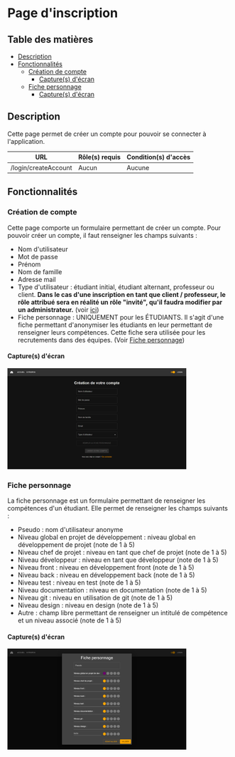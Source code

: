 # Page d'inscription

## Table des matières

- [Description](#description)
- [Fonctionnalités](#fonctionnalités)
  - [Création de compte](#création-de-compte)
    - [Capture(s) d'écran](#captures-décran)
  - [Fiche personnage](#fiche-personnage)
    - [Capture(s) d'écran](#captures-décran-1)

## Description

Cette page permet de créer un compte pour pouvoir se connecter à l'application.

| URL                  | Rôle(s) requis | Condition(s) d'accès |
|----------------------|----------------|----------------------|
| /login/createAccount | Aucun          | Aucune               |

## Fonctionnalités

### Création de compte

Cette page comporte un formulaire permettant de créer un compte. Pour pouvoir créer un compte, il faut renseigner les champs suivants :

- Nom d'utilisateur
- Mot de passe
- Prénom
- Nom de famille
- Adresse mail
- Type d'utilisateur : étudiant initial, étudiant alternant, professeur ou client. <b>Dans le cas d'une inscription en tant que client / professeur, le rôle attribué sera en réalité un rôle "invité", qu'il faudra modifier par un administrateur.</b> (voir [ici](./docAdminPage.md#modification-dun-utilisateur))
- Fiche personnage : UNIQUEMENT pour les ÉTUDIANTS. Il s'agit d'une fiche permettant d'anonymiser les étudiants en leur permettant de renseigner leurs compétences. Cette fiche sera utilisée pour les recrutements dans des équipes. (Voir [Fiche personnage](#fiche-personnage))
  
#### Capture(s) d'écran

<img src="./images/signUpPage.png" width="80%" alt="Page d'inscription">

### Fiche personnage

La fiche personnage est un formulaire permettant de renseigner les compétences d'un étudiant. Elle permet de renseigner les champs suivants :

- Pseudo : nom d'utilisateur anonyme
- Niveau global en projet de développement : niveau global en développement de projet (note de 1 à 5)
- Niveau chef de projet : niveau en tant que chef de projet (note de 1 à 5)
- Niveau développeur : niveau en tant que développeur (note de 1 à 5)
- Niveau front : niveau en développement front (note de 1 à 5)
- Niveau back : niveau en développement back (note de 1 à 5)
- Niveau test : niveau en test (note de 1 à 5)
- Niveau documentation : niveau en documentation (note de 1 à 5)
- Niveau git : niveau en utilisation de git (note de 1 à 5)
- Niveau design : niveau en design (note de 1 à 5)
- Autre : champ libre permettant de renseigner un intitulé de compétence et un niveau associé (note de 1 à 5)

#### Capture(s) d'écran

<img src="./images/playerInfoPopup.png" width="80%" alt="Fiche personnage">